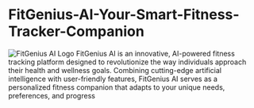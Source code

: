 # FitGenius-AI-Your-Smart-Fitness-Tracker-Companion
![FitGenius AI Logo](https://t4.ftcdn.net/jpg/02/18/46/59/360_F_218465980_2JJETZ9wO9rp2obMr8ANLnX00OTfbpjU.jpg)
FitGenius AI is an innovative, AI-powered fitness tracking platform designed to revolutionize the way individuals approach their health and wellness goals. Combining cutting-edge artificial intelligence with user-friendly features, FitGenius AI serves as a personalized fitness companion that adapts to your unique needs, preferences, and progress
